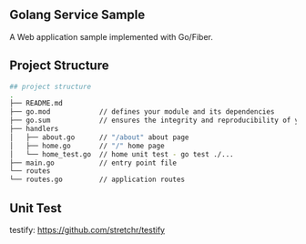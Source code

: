 ## Golang Service Sample

A Web application sample implemented with Go/Fiber.

## Project Structure

```bash
## project structure
.
├── README.md
├── go.mod            // defines your module and its dependencies
├── go.sum            // ensures the integrity and reproducibility of your dependencies
├── handlers
│   ├── about.go      // "/about" about page
│   ├── home.go       // "/" home page
│   └── home_test.go  // home unit test - go test ./...
├── main.go           // entry point file
└── routes
└── routes.go         // application routes
```

## Unit Test

testify: https://github.com/stretchr/testify
